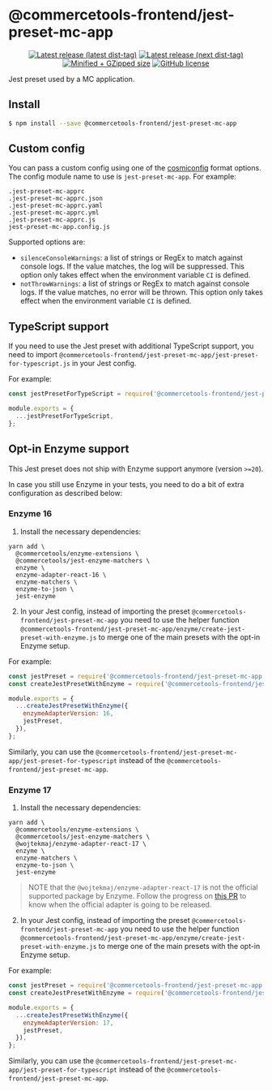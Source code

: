 # @commercetools-frontend/jest-preset-mc-app

<p align="center">
  <a href="https://www.npmjs.com/package/@commercetools-frontend/jest-preset-mc-app"><img src="https://badgen.net/npm/v/@commercetools-frontend/jest-preset-mc-app" alt="Latest release (latest dist-tag)" /></a> <a href="https://www.npmjs.com/package/@commercetools-frontend/jest-preset-mc-app"><img src="https://badgen.net/npm/v/@commercetools-frontend/jest-preset-mc-app/next" alt="Latest release (next dist-tag)" /></a> <a href="https://bundlephobia.com/result?p=@commercetools-frontend/jest-preset-mc-app"><img src="https://badgen.net/bundlephobia/minzip/@commercetools-frontend/jest-preset-mc-app" alt="Minified + GZipped size" /></a> <a href="https://github.com/commercetools/merchant-center-application-kit/blob/main/LICENSE"><img src="https://badgen.net/github/license/commercetools/merchant-center-application-kit" alt="GitHub license" /></a>
</p>

Jest preset used by a MC application.

## Install

```bash
$ npm install --save @commercetools-frontend/jest-preset-mc-app
```

## Custom config

You can pass a custom config using one of the [cosmiconfig](https://github.com/davidtheclark/cosmiconfig) format options. The config module name to use is `jest-preset-mc-app`.
For example:

```
.jest-preset-mc-apprc
.jest-preset-mc-apprc.json
.jest-preset-mc-apprc.yaml
.jest-preset-mc-apprc.yml
.jest-preset-mc-apprc.js
jest-preset-mc-app.config.js
```

Supported options are:

- `silenceConsoleWarnings`: a list of strings or RegEx to match against console logs. If the value matches, the log will be suppressed. This option only takes effect when the environment variable `CI` is defined.
- `notThrowWarnings`: a list of strings or RegEx to match against console logs. If the value matches, no error will be thrown. This option only takes effect when the environment variable `CI` is defined.

## TypeScript support

If you need to use the Jest preset with additional TypeScript support, you need to import `@commercetools-frontend/jest-preset-mc-app/jest-preset-for-typescript.js` in your Jest config.

For example:

```js
const jestPresetForTypeScript = require('@commercetools-frontend/jest-preset-mc-app/jest-preset-for-typescript');

module.exports = {
  ...jestPresetForTypeScript,
};
```

## Opt-in Enzyme support

This Jest preset does not ship with Enzyme support anymore (version `>=20`).

In case you still use Enzyme in your tests, you need to do a bit of extra configuration as described below:

### Enzyme 16

1. Install the necessary dependencies:

```
yarn add \
  @commercetools/enzyme-extensions \
  @commercetools/jest-enzyme-matchers \
  enzyme \
  enzyme-adapter-react-16 \
  enzyme-matchers \
  enzyme-to-json \
  jest-enzyme
```

2. In your Jest config, instead of importing the preset `@commercetools-frontend/jest-preset-mc-app` you need to use the helper function `@commercetools-frontend/jest-preset-mc-app/enzyme/create-jest-preset-with-enzyme.js` to merge one of the main presets with the opt-in Enzyme setup.

For example:

```js
const jestPreset = require('@commercetools-frontend/jest-preset-mc-app');
const createJestPresetWithEnzyme = require('@commercetools-frontend/jest-preset-mc-app/enzyme/create-jest-preset-with-enzyme');

module.exports = {
  ...createJestPresetWithEnzyme({
    enzymeAdapterVersion: 16,
    jestPreset,
  }),
};
```

Similarly, you can use the `@commercetools-frontend/jest-preset-mc-app/jest-preset-for-typescript` instead of the `@commercetools-frontend/jest-preset-mc-app`.

### Enzyme 17

1. Install the necessary dependencies:

```
yarn add \
  @commercetools/enzyme-extensions \
  @commercetools/jest-enzyme-matchers \
  @wojtekmaj/enzyme-adapter-react-17 \
  enzyme \
  enzyme-matchers \
  enzyme-to-json \
  jest-enzyme
```

> NOTE that the `@wojtekmaj/enzyme-adapter-react-17` is not the official supported package by Enzyme. Follow the progress on [this PR](https://github.com/enzymejs/enzyme/pull/2430) to know when the official adapter is going to be released.

2. In your Jest config, instead of importing the preset `@commercetools-frontend/jest-preset-mc-app` you need to use the helper function `@commercetools-frontend/jest-preset-mc-app/enzyme/create-jest-preset-with-enzyme.js` to merge one of the main presets with the opt-in Enzyme setup.

For example:

```js
const jestPreset = require('@commercetools-frontend/jest-preset-mc-app');
const createJestPresetWithEnzyme = require('@commercetools-frontend/jest-preset-mc-app/enzyme/create-jest-preset-with-enzyme');

module.exports = {
  ...createJestPresetWithEnzyme({
    enzymeAdapterVersion: 17,
    jestPreset,
  }),
};
```

Similarly, you can use the `@commercetools-frontend/jest-preset-mc-app/jest-preset-for-typescript` instead of the `@commercetools-frontend/jest-preset-mc-app`.
